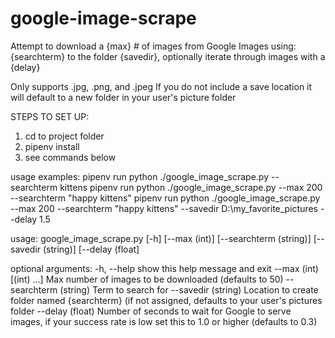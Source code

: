 # google-image-scrape
Attempt to download a {max} # of images from Google Images using: {searchterm} to the folder {savedir}, optionally iterate through images with a {delay}



Only supports .jpg, .png, and .jpeg
If you do not include a save location it will default to a new folder in your user's picture folder

STEPS TO SET UP:
1) cd to project folder
2) pipenv install
3) see commands below


usage examples: 
   pipenv run python ./google_image_scrape.py --searchterm kittens
   pipenv run python ./google_image_scrape.py --max 200 --searchterm "happy kittens"
   pipenv run python ./google_image_scrape.py --max 200 --searchterm "happy kittens" --savedir D:\my_favorite_pictures --delay 1.5

usage: google_image_scrape.py [-h] 
                              [--max (int)]
                              [--searchterm (string)] 
                              [--savedir (string)]
                              [--delay (float]
                             
optional arguments:
  -h, --help            show this help message and exit
  --max (int) [(int) ...]
                        Max number of images to be downloaded (defaults to 50)
  --searchterm (string)
                        Term to search for
  --savedir (string)    Location to create folder named {searchterm} (if not
                        assigned, defaults to your user's pictures folder
  --delay (float)       Number of seconds to wait for Google to serve images,
                        if your success rate is low set this to 1.0 or higher
                        (defaults to 0.3)
